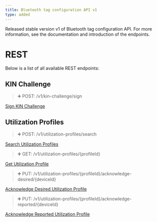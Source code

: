 ```yaml
---
title: Bluetooth tag configuration API v1
type: added
---
```


Released stable version v1 of Bluetooth tag configuration API. For more information, see the documentation and introduction of the endpoints.

# REST

Below is a list of all available REST endpoints:

## KIN Challenge

> ➕ POST: /v1/kin-challenge/sign

[Sign KIN Challenge](ref:signkinchallenge)


## Utilization Profiles

> ➕ POST: /v1/utilization-profiles/search

[Search Utilization Profiles](ref:getutilizationprofiles)

> ➕ GET: /v1/utilization-profiles/{profileId}

[Get Utilization Profile](ref:getutilizationprofile)

> ➕ PUT: /v1/utilization-profiles/{profileId}/acknowledge-desired/{deviceId}

[Acknowledge Desired Utilization Profile](ref:acknowledgebluetoothtagdesiredconfiguration)

> ➕ PUT: /v1/utilization-profiles/{profileId}/acknowledge-reported/{deviceId}

[Acknowledge Reported Utilization Profile](ref:acknowledgebluetoothtagreportedconfiguration)

